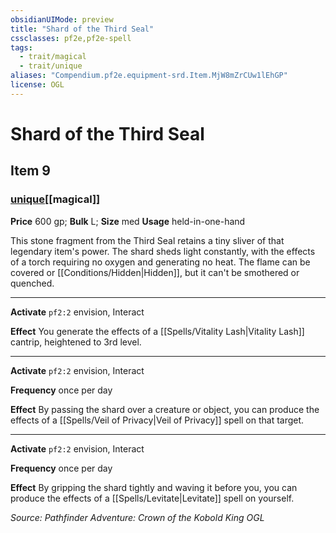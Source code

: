 ```yaml
---
obsidianUIMode: preview
title: "Shard of the Third Seal"
cssclasses: pf2e,pf2e-spell
tags:
  - trait/magical
  - trait/unique
aliases: "Compendium.pf2e.equipment-srd.Item.MjW8mZrCUw1lEhGP"
license: OGL
---
```

# Shard of the Third Seal
## Item 9
### [unique](unique "Unique Rarity Trait")[[magical]]


**Price** 600 gp; 
**Bulk** L; **Size** med
**Usage** held-in-one-hand

This stone fragment from the Third Seal retains a tiny sliver of that legendary item's power. The shard sheds light constantly, with the effects of a torch requiring no oxygen and generating no heat. The flame can be covered or [[Conditions/Hidden|Hidden]], but it can't be smothered or quenched.

* * *

**Activate** `pf2:2` envision, Interact

**Effect** You generate the effects of a [[Spells/Vitality Lash|Vitality Lash]] cantrip, heightened to 3rd level.

* * *

**Activate** `pf2:2` envision, Interact

**Frequency** once per day

**Effect** By passing the shard over a creature or object, you can produce the effects of a [[Spells/Veil of Privacy|Veil of Privacy]] spell on that target.

* * *

**Activate** `pf2:2` envision, Interact

**Frequency** once per day

**Effect** By gripping the shard tightly and waving it before you, you can produce the effects of a [[Spells/Levitate|Levitate]] spell on yourself.

*Source: Pathfinder Adventure: Crown of the Kobold King*
*OGL*